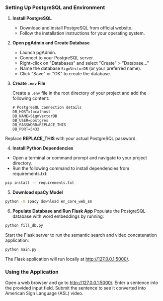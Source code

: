 ### Setting Up PostgreSQL and Environment

1. **Install PostgreSQL**

   - Download and install PostgreSQL from official website.
   - Follow the installation instructions for your operating system.

2. **Open pgAdmin and Create Database**

   - Launch pgAdmin.
   - Connect to your PostgreSQL server.
   - Right-click on "Databases" and select "Create" > "Database..."
   - Name the database `SignVectorDB` (or your preferred name).
   - Click "Save" or "OK" to create the database.

3. **Create `.env` File**

   Create a `.env` file in the root directory of your project and add the following content:
   ```dotenv
   # PostgreSQL connection details
   DB_HOST=localhost
   DB_NAME=SignVectorDB
   DB_USER=postgres
   DB_PASSWORD=REPLACE_THIS
   DB_PORT=5432

  Replace **REPLACE_THIS** with your actual PostgreSQL password.

4. **Install Python Dependencies**
  - Open a terminal or command prompt and navigate to your project directory.
  - Run the following command to install dependencies from requirements.txt:
  ```bash
  pip install -r requirements.txt
  ```
5. **Download spaCy Model**
```bash
python -m spacy download en_core_web_sm
```
6. **Populate Database and Run Flask App**
   Populate the PostgreSQL database with word embeddings by running:
```bash
python fill_db.py
```
Start the Flask server to run the semantic search and video concatenation application:
```bash
python main.py
```
The Flask application will run locally at http://127.0.0.1:5000/.

### Using the Application
  Open a web browser and go to http://127.0.0.1:5000/.
  Enter a sentence into the provided input field.
  Submit the sentence to see it converted into American Sign Language (ASL) video.

